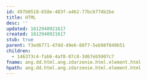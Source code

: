 ```yaml
---
id: 497b0518-658e-483f-a462-77bc6774b2be
title: HTML
desc: ''
updated: 1612940921617
created: 1612940921617
stub: true
parent: f3ed6771-47dd-49e6-88f7-5eb98f849b51
children:
  - 146373c4-fab6-4af8-87c8-3d67eb5907c7
fname: ang.dd.html.ang.zdarzenie.html.element.html
hpath: ang.dd.html.ang.zdarzenie.html.element.html
---
```



